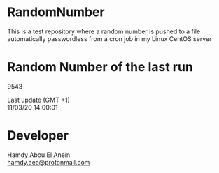 # RandomNumber    
This is a test repository where a random number is pushed to a file automatically passwordless from a cron job in my Linux CentOS server    
# Random Number of the last run   
9543
      
Last update (GMT +1)    
11/03/20 14:00:01
# Developer    
Hamdy Abou El Anein   
hamdy.aea@protonmail.com
